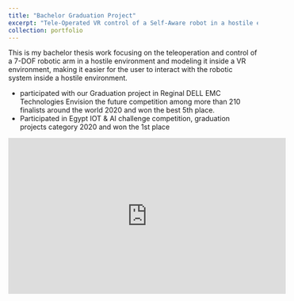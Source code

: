 ```yaml
---
title: "Bachelor Graduation Project"
excerpt: "Tele-Operated VR control of a Self-Aware robot in a hostile environment <br/><img src='https://img.youtube.com/vi/oxwMDySRGDk/maxresdefault.jpg'> "
collection: portfolio
---
```


This is my bachelor thesis work focusing on the teleoperation and control of a 7-DOF robotic arm in a hostile environment and modeling it inside a VR environment, making it easier for the user to interact with the robotic system inside a hostile environment.

- participated with our Graduation project in Reginal DELL EMC Technologies Envision the future competition among more than 210 finalists around the world 2020 and won the best 5th place.
- Participated in Egypt IOT & AI challenge competition, graduation projects category 2020 and won the 1st place

<iframe width="560" height="315" src="https://www.youtube.com/embed/oxwMDySRGDk" title="YouTube video player" frameborder="0" allow="accelerometer; autoplay; clipboard-write; encrypted-media; gyroscope; picture-in-picture" allowfullscreen></iframe>
